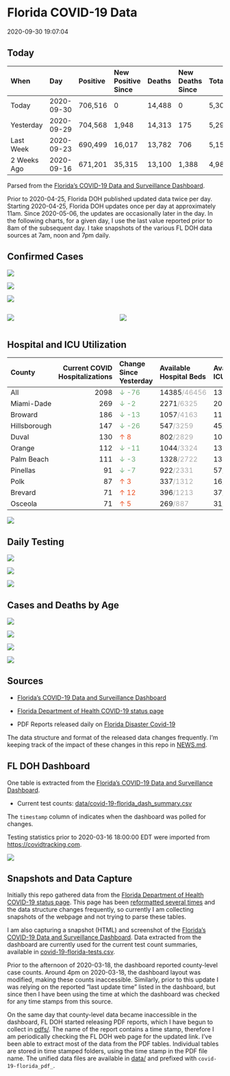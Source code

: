 Florida COVID-19 Data
================
2020-09-30 19:07:04

## Today

| When        | Day        | Positive | New Positive Since | Deaths | New Deaths Since | Total     |
| :---------- | :--------- | :------- | :----------------- | :----- | :--------------- | :-------- |
| Today       | 2020-09-30 | 706,516  | 0                  | 14,488 | 0                | 5,301,184 |
| Yesterday   | 2020-09-29 | 704,568  | 1,948              | 14,313 | 175              | 5,290,116 |
| Last Week   | 2020-09-23 | 690,499  | 16,017             | 13,782 | 706              | 5,155,980 |
| 2 Weeks Ago | 2020-09-16 | 671,201  | 35,315             | 13,100 | 1,388            | 4,984,023 |

Parsed from the [Florida’s COVID-19 Data and Surveillance
Dashboard](https://fdoh.maps.arcgis.com/apps/opsdashboard/index.html#/8d0de33f260d444c852a615dc7837c86).

Prior to 2020-04-25, Florida DOH published updated data twice per day.
Starting 2020-04-25, Florida DOH updates once per day at approximately
11am. Since 2020-05-06, the updates are occasionally later in the day.
In the following charts, for a given day, I use the last value reported
prior to 8am of the subsequent day. I take snapshots of the various FL
DOH data sources at 7am, noon and 7pm daily.

## Confirmed Cases

![](plots/covid-19-florida-daily-test-changes.png)

![](plots/covid-19-florida-deaths-by-day.png)

![](plots/covid-19-florida-county-top-6.png)

<div class="columns">

<div class="column is-full-mobile">

![](plots/covid-19-florida-testing.png)

</div>

<div class="column is-full-mobile">

![](plots/covid-19-florida-total-positive.png)

</div>

</div>

## Hospital and ICU Utilization

| County       | Current COVID Hospitalizations | Change Since Yesterday                    | Available Hospital Beds                      | Available ICU Beds                         |
| :----------- | -----------------------------: | :---------------------------------------- | :------------------------------------------- | :----------------------------------------- |
| All          |                           2098 | <span style="color: #6BAA75">↓ -76</span> | 14385<span style="color: #aaa">/46456</span> | 1338<span style="color: #aaa">/4665</span> |
| Miami-Dade   |                            269 | <span style="color: #6BAA75">↓ -2</span>  | 2271<span style="color: #aaa">/6325</span>   | 207<span style="color: #aaa">/738</span>   |
| Broward      |                            186 | <span style="color: #6BAA75">↓ -13</span> | 1057<span style="color: #aaa">/4163</span>   | 119<span style="color: #aaa">/326</span>   |
| Hillsborough |                            147 | <span style="color: #6BAA75">↓ -26</span> | 547<span style="color: #aaa">/3259</span>    | 45<span style="color: #aaa">/327</span>    |
| Duval        |                            130 | <span style="color: #EC4E20">↑ 8</span>   | 802<span style="color: #aaa">/2829</span>    | 104<span style="color: #aaa">/330</span>   |
| Orange       |                            112 | <span style="color: #6BAA75">↓ -11</span> | 1044<span style="color: #aaa">/3324</span>   | 130<span style="color: #aaa">/274</span>   |
| Palm Beach   |                            111 | <span style="color: #6BAA75">↓ -3</span>  | 1328<span style="color: #aaa">/2722</span>   | 137<span style="color: #aaa">/280</span>   |
| Pinellas     |                             91 | <span style="color: #6BAA75">↓ -7</span>  | 922<span style="color: #aaa">/2331</span>    | 57<span style="color: #aaa">/234</span>    |
| Polk         |                             87 | <span style="color: #EC4E20">↑ 3</span>   | 337<span style="color: #aaa">/1312</span>    | 16<span style="color: #aaa">/128</span>    |
| Brevard      |                             71 | <span style="color: #EC4E20">↑ 12</span>  | 396<span style="color: #aaa">/1213</span>    | 37<span style="color: #aaa">/128</span>    |
| Osceola      |                             71 | <span style="color: #EC4E20">↑ 5</span>   | 269<span style="color: #aaa">/887</span>     | 31<span style="color: #aaa">/92</span>     |

![](plots/covid-19-florida-icu-usage.png)

## Daily Testing

![](plots/covid-19-florida-tests-per-case.png)

<!-- ![](plots/covid-19-florida-change-new-cases.png) -->

![](plots/covid-19-florida-tests-percent-positive.png)

![](plots/covid-19-florida-test-and-case-growth.png)

## Cases and Deaths by Age

![](plots/covid-19-florida-weekly-events-by-age.png)

![](plots/covid-19-florida-age.png)

![](plots/covid-19-florida-age-deaths.png)

![](plots/covid-19-florida-age-sex.png)

## Sources

  - [Florida’s COVID-19 Data and Surveillance
    Dashboard](https://fdoh.maps.arcgis.com/apps/opsdashboard/index.html#/8d0de33f260d444c852a615dc7837c86)

  - [Florida Department of Health COVID-19 status
    page](http://www.floridahealth.gov/diseases-and-conditions/COVID-19/)

  - PDF Reports released daily on [Florida Disaster
    Covid-19](http://www.floridahealth.gov/diseases-and-conditions/COVID-19/)

The data structure and format of the released data changes frequently.
I’m keeping track of the impact of these changes in this repo in
[NEWS.md](NEWS.md).

## FL DOH Dashboard

One table is extracted from the [Florida’s COVID-19 Data and
Surveillance
Dashboard](https://fdoh.maps.arcgis.com/apps/opsdashboard/index.html#/8d0de33f260d444c852a615dc7837c86).

  - Current test counts:
    [data/covid-19-florida\_dash\_summary.csv](data/covid-19-florida_dash_summary.csv)

The `timestamp` column of indicates when the dashboard was polled for
changes.

Testing statistics prior to 2020-03-16 18:00:00 EDT were imported from
<https://covidtracking.com>.

![](screenshots/fodh_maps_arcgis_com__apps__opsdashboard.png)

## Snapshots and Data Capture

Initially this repo gathered data from the [Florida Department of Health
COVID-19 status
page](http://www.floridahealth.gov/diseases-and-conditions/COVID-19/).
This page has been [reformatted several
times](screenshots/floridahealth_gov__diseases-and-conditions__COVID-19.png)
and the data structure changes frequently, so currently I am collecting
snapshots of the webpage and not trying to parse these tables.

I am also capturing a snapshot (HTML) and screenshot of the [Florida’s
COVID-19 Data and Surveillance
Dashboard](https://fdoh.maps.arcgis.com/apps/opsdashboard/index.html#/8d0de33f260d444c852a615dc7837c86).
Data extracted from the dashboard are currently used for the current
test count summaries, available in
[covid-19-florida-tests.csv](covid-19-florida-tests.csv).

Prior to the afternoon of 2020-03-18, the dashboard reported
county-level case counts. Around 4pm on 2020-03-18, the dashboard layout
was modified, making these counts inaccessible. Similarly, prior to this
update I was relying on the reported “last update time” listed in the
dashboard, but since then I have been using the time at which the
dashboard was checked for any time stamps from this source.

On the same day that county-level data became inaccessible in the
dashboard, FL DOH started releasing PDF reports, which I have begun to
collect in [pdfs/](pdfs/). The name of the report contains a time stamp,
therefore I am periodically checking the FL DOH web page for the updated
link. I’ve been able to extract most of the data from the PDF tables.
Individual tables are stored in time stamped folders, using the time
stamp in the PDF file name. The unified data files are available in
[data/](data/) and prefixed with `covid-19-florida_pdf_`.
